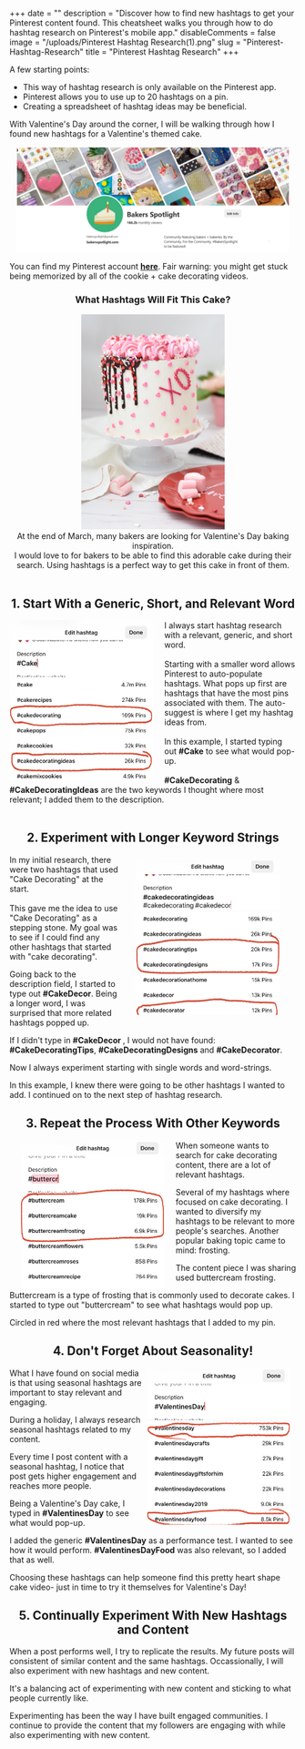 +++
date = ""
description = "Discover how to find new hashtags to get your Pinterest content found.  This cheatsheet walks you through how to do hashtag research on Pinterest's mobile app."
disableComments = false
image = "/uploads/Pinterest Hashtag Research(1).png"
slug = "Pinterest-Hashtag-Research"
title = "Pinterest Hashtag Research"
+++

A few starting points:

* This way of hashtag research is only available on the Pinterest app.
* Pinterest allows you to use up to 20 hashtags on a pin.
* Creating a spreadsheet of hashtag ideas may be beneficial.

With Valentine's Day around the corner, I will be walking through how I found new hashtags for a Valentine's themed cake.

<center><img src="https://raw.githubusercontent.com/foofeh/hugo-theme-massively/master/exampleSite/static/uploads/bakers.PNG" width="95%" height="95%"></center>

You can find my Pinterest account <b><font color="#1C4966">[here](https://www.pinterest.com/bakersspotlight/)</font></b>. Fair warning: you might get stuck being memorized by all of the cookie + cake decorating videos.

<center><h3> What Hashtags Will Fit This Cake? </center></h3>

<Center><img src="https://raw.githubusercontent.com/foofeh/hugo-theme-massively/master/exampleSite/static/uploads/deva-williamson-Kppw90QC_aE-unsplash(1).jpg" width="50%" height="50%"></center>
<center>
At the end of March, many bakers are looking for Valentine's Day baking inspiration. 
<br>
I would love to for bakers to be able to find this adorable cake during their search. Using hashtags is a perfect way to get this cake in front of them.
</center>
<br>
<Center><H2> 1. Start With a Generic, Short, and Relevant Word</Center></H2>
<img src="https://raw.githubusercontent.com/foofeh/hugo-theme-massively/master/exampleSite/static/uploads/image0%20(1)(1).jpeg" width="50%" height="50%" style="float:left; margin-left:0px; margin-right:20px">
I always start hashtag research with a relevant, generic, and short word.
<br>
<br>
Starting with a smaller word allows Pinterest to auto-populate hashtags. What pops up first are hashtags that have the most pins associated with them.
The auto-suggest is where I get my hashtag ideas from.
<br>
<br>
In this example, I started typing out <b>#Cake</b> to see what would pop-up.
<br>
<br>
<b>#CakeDecorating</b> & <b>#CakeDecoratingIdeas</b> are the two keywords I thought where most relevant; I added them to the description.
<br>
<br>
<Center><H2>2. Experiment with Longer Keyword Strings </H2> </Center>
<img src="https://raw.githubusercontent.com/foofeh/hugo-theme-massively/master/exampleSite/static/uploads/image1(1).jpeg" width="50%" height="50%" align="right" style="text-align:left; margin:0px 20px; padding: 10px">
In my initial research, there were two hashtags that used "Cake Decorating" at the start. 
<br>
<br>
This gave me the idea to use "Cake Decorating" as a stepping stone. My goal was to see if I could find any other hashtags that started with "cake decorating".
</p>
Going back to the description field, I started to type out <b>#CakeDecor</b>. Being a longer word, I was surprised that more related hashtags popped up.
</p>
If I didn't type in <b>#CakeDecor </b>, I would not have found: <b>#CakeDecoratingTips</b>, <b>#CakeDecoratingDesigns</b> and <b>#CakeDecorator</b>.
<p>
Now I always experiment starting with single words and word-strings.
<p>
In this example, I knew there were going to be other hashtags I wanted to add. I continued on to the next step of hashtag research.
</p>



<Center><H2> 3. Repeat the Process With Other Keywords </Center></H2>
<img src="https://raw.githubusercontent.com/foofeh/hugo-theme-massively/master/exampleSite/static/uploads/image1%20(2)(1).jpeg" width="50%" height="50%" style="float:left; margin:0px 20px">
When someone wants to search for cake decorating content, there are a lot of relevant hashtags.

Several of my hashtags where focused on cake decorating. I wanted to diversify my hashtags to be relevant to more people's searches. Another popular baking topic came to mind: frosting.

The content piece I was sharing used buttercream frosting.

Buttercream is a type of frosting that is commonly used to decorate cakes. I started to type out "buttercream" to see what hashtags would pop up.
<p>
Circled in red where the most relevant hashtags that I added to my pin.
 
<Center><H2> 4. Don't Forget About Seasonality!</Center></H2>
<img src="https://raw.githubusercontent.com/foofeh/hugo-theme-massively/master/exampleSite/static/uploads/image0%20(3)(1).jpeg" width="50%" height="50%" style="float:right; text-align:left; margin:0px 10px">
What I have found on social media is that using seasonal hashtags are important to stay relevant and engaging.

During a holiday, I always research seasonal hashtags related to my content.

Every time I post content with a seasonal hashtag, I notice that post gets higher engagement and reaches more people.

Being a Valentine's Day cake, I typed in <b>#ValentinesDay</b> to see what would pop-up.

I added the generic <b>#ValentinesDay</b> as a performance test. I wanted to see how it would perform. <b>#ValentinesDayFood</b> was also relevant, so I added that as well.

Choosing these hashtags can help someone find this pretty heart shape cake video- just in time to try it themselves for Valentine's Day!


<Center><H2> 5. Continually Experiment With New Hashtags and Content </Center></H2>
When a post performs well, I try to replicate the results. My future posts will consistent of similar content and the same hashtags. Occassionally, I will also experiment with new hashtags and new content. 

It's a balancing act of experimenting with new content and sticking to what people currently like.

Experimenting has been the way I have built engaged communities. I continue to provide the content that my followers are engaging with while also experimenting with new content. 
